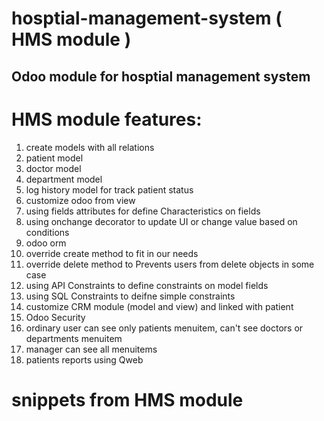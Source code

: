 # hosptial-management-system ( HMS module ) 
## Odoo module for hosptial management system
# HMS module features:
1. create models with all relations
 1. patient model
 2. doctor model
 3. department model
 4. log history model for track patient status
2. customize odoo from view
3. using fields attributes for define Characteristics on fields
4. using onchange decorator to update UI or change value based on conditions
5. odoo orm 
 1. override create method to fit in our needs
 2. override delete method to Prevents users from delete objects in some case
6. using API Constraints to define constraints on model fields
7. using SQL Constraints to deifne simple constraints
8. customize CRM module (model and view) and linked with patient
9. Odoo Security 
 1. ordinary user can see only patients menuitem, can't see doctors or departments menuitem
 2. manager can see all menuitems 
10. patients reports using Qweb 
# snippets from HMS module

 
